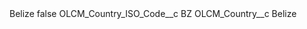 <?xml version="1.0" encoding="UTF-8"?>
<CustomMetadata xmlns="http://soap.sforce.com/2006/04/metadata" xmlns:xsi="http://www.w3.org/2001/XMLSchema-instance" xmlns:xsd="http://www.w3.org/2001/XMLSchema">
    <label>Belize</label>
    <protected>false</protected>
    <values>
        <field>OLCM_Country_ISO_Code__c</field>
        <value xsi:type="xsd:string">BZ</value>
    </values>
    <values>
        <field>OLCM_Country__c</field>
        <value xsi:type="xsd:string">Belize</value>
    </values>
</CustomMetadata>

